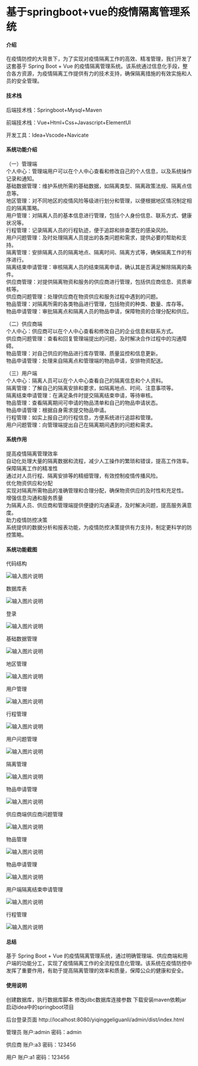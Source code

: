 # 基于springboot+vue的疫情隔离管理系统

#### 介绍

在疫情防控的大背景下，为了实现对疫情隔离工作的高效、精准管理，我们开发了这套基于 Spring Boot + Vue 的疫情隔离管理系统。该系统通过信息化手段，整合各方资源，为疫情隔离工作提供有力的技术支持，确保隔离措施的有效实施和人员的安全管理。

#### 技术栈

后端技术栈：Springboot+Mysql+Maven

前端技术栈：Vue+Html+Css+Javascript+ElementUI

开发工具：Idea+Vscode+Navicate

#### 系统功能介绍

（一）管理端  
个人中心：管理端用户可以在个人中心查看和修改自己的个人信息，以及系统操作记录和通知。  
基础数据管理：维护系统所需的基础数据，如隔离类型、隔离政策法规、隔离点信息等。  
地区管理：对不同地区的疫情风险等级进行划分和管理，以便根据地区情况制定相应的隔离策略。  
用户管理：对隔离人员的基本信息进行管理，包括个人身份信息、联系方式、健康状况等。  
行程管理：记录隔离人员的行程轨迹，便于追踪和排查潜在的感染风险。  
用户问题管理：及时处理隔离人员提出的各类问题和需求，提供必要的帮助和支持。  
隔离管理：安排隔离人员的隔离地点、隔离时间、隔离方式等，确保隔离工作的有序进行。  
隔离结束申请管理：审核隔离人员的结束隔离申请，确认其是否满足解除隔离的条件。  
供应商管理：对提供隔离物资和服务的供应商进行管理，包括供应商信息、资质审核等。  
供应商问题管理：处理供应商在物资供应和服务过程中遇到的问题。  
物品管理：对隔离所需的各类物品进行管理，包括物资的种类、数量、库存等。  
物品申请管理：审批隔离点和隔离人员的物品申请，保障物资的合理分配和供应。  

（二）供应商端  
个人中心：供应商可以在个人中心查看和修改自己的企业信息和联系方式。  
供应商问题管理：查看和回复管理端提出的问题，及时解决合作过程中的沟通障碍。  
物品管理：对自己供应的物品进行库存管理、质量监控和信息更新。  
物品申请管理：处理来自隔离点和管理端的物品申请，安排物资配送。  

（三）用户端  
个人中心：隔离人员可以在个人中心查看自己的隔离信息和个人资料。  
隔离管理：了解自己的隔离安排和要求，如隔离地点、时间、注意事项等。  
隔离结束申请管理：在满足条件时提交隔离结束申请，等待审核。  
物品管理：查看隔离期间可申请的物品清单和自己的物品申请状态。  
物品申请管理：根据自身需求提交物品申请。  
行程管理：如实上报自己的行程信息，方便系统进行追踪和管理。  
用户问题管理：向管理端提出自己在隔离期间遇到的问题和需求。  

#### 系统作用

提高疫情隔离管理效率  
自动化处理大量的隔离数据和流程，减少人工操作的繁琐和错误，提高工作效率。  
保障隔离工作的精准性  
通过对人员行程、隔离安排等的精细管理，有效控制疫情传播风险。  
优化物资供应和分配  
实现对隔离所需物品的准确管理和合理分配，确保物资供应的及时性和充足性。  
增强信息沟通和服务质量  
为隔离人员、供应商和管理端提供便捷的沟通渠道，及时解决问题，提高服务满意度。  
助力疫情防控决策  
系统提供的数据分析和报表功能，为疫情防控决策提供有力支持，制定更科学的防控策略。  

#### 系统功能截图

代码结构

![输入图片说明](images/dfe87e3edc9473ca2d07b6102003a23.png)

数据库表

![输入图片说明](images/3a5e1088067e211945f1c24038c51e2.png)

登录

![输入图片说明](images/cfe93f49d7478e9d4cecebcd909df8f.png)

基础数据管理

![输入图片说明](images/de1f1af3fffb3762ac586226cbb8d85.png)

地区管理

![输入图片说明](images/32fb165f9119388d5b1c50bd17a6351.png)

用户管理

![输入图片说明](images/aee3dd78347356298869df4fc1affc8.png)

行程管理

![输入图片说明](images/0e232f6989c372266965de3710032aa.png)

用户问题管理

![输入图片说明](images/29381341bada6a16bf56bcf33266218.png)

隔离管理

![输入图片说明](images/02feb991126b8bc66192bda5f808435.png)

物品申请管理

![输入图片说明](images/034754a57de5099857f42822241586e.png)

供应商端供应商问题管理

![输入图片说明](images/8621aed835d686ae1d445544b6afa23.png)

物品管理

![输入图片说明](images/a1e680cd87d892b895360db79d3aebb.png)

物品申请管理

![输入图片说明](images/124bf4a19c650eb3b303e1a2971b592.png)

用户端隔离结束申请管理

![输入图片说明](images/81c362ec7c39f43bb759360902ddb58.png)

行程管理

![输入图片说明](images/896b4d99390ddcef6906c7d06ab215f.png)

#### 总结

基于 Spring Boot + Vue 的疫情隔离管理系统，通过明确管理端、供应商端和用户端的功能分工，实现了疫情隔离工作的全流程信息化管理。该系统在疫情防控中发挥了重要作用，有助于提高隔离管理的效率和质量，保障公众的健康和安全。

#### 使用说明

创建数据库，执行数据库脚本 修改jdbc数据库连接参数 下载安装maven依赖jar 启动idea中的springboot项目

后台登录页面
http://localhost:8080/yiqinggeliguanli/admin/dist/index.html

管理员				账户:admin 		密码：admin

供应商				账户:a3 		密码：123456

用户				账户:a1 		密码：123456